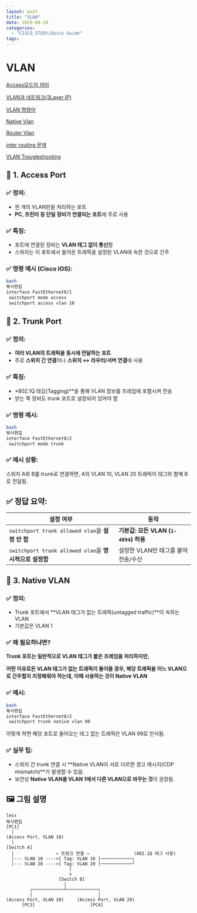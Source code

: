 ```yaml
---
layout: post
title: "VLAN"
date: 2025-08-10
categories:
  - "CISCO_STUDY/Quick Guide"
tags:
---
```



# VLAN

[Access모드의 의미](VLAN%20237f223521738098811ed47363332073/Access%E1%84%86%E1%85%A9%E1%84%83%E1%85%B3%E1%84%8B%E1%85%B4%20%E1%84%8B%E1%85%B4%E1%84%86%E1%85%B5%20237f2235217380e3b695fb48b22d4539.md)

[VLAN과 네트워크(3Layer IP)](VLAN%20237f223521738098811ed47363332073/VLAN%E1%84%80%E1%85%AA%20%E1%84%82%E1%85%A6%E1%84%90%E1%85%B3%E1%84%8B%E1%85%AF%E1%84%8F%E1%85%B3(3Layer%20IP)%20237f22352173801eaf5df0fbac94d322.md)

[VLAN 명령어](VLAN%20237f223521738098811ed47363332073/VLAN%20%E1%84%86%E1%85%A7%E1%86%BC%E1%84%85%E1%85%A7%E1%86%BC%E1%84%8B%E1%85%A5%20237f2235217380ebbf2bd894a7585e5c.md)

[Native Vlan](VLAN%20237f223521738098811ed47363332073/Native%20Vlan%20237f22352173801f9d15db5d5dea52b1.md)

[Router Vlan](VLAN%20237f223521738098811ed47363332073/Router%20Vlan%20237f22352173803aa337ee4e7170d24c.md)

[inter routing 문제](VLAN%20237f223521738098811ed47363332073/inter%20routing%20%E1%84%86%E1%85%AE%E1%86%AB%E1%84%8C%E1%85%A6%20238f22352173800bb2b6de02662c98f4.md)

[VLAN Trougleshooting](VLAN%20237f223521738098811ed47363332073/VLAN%20Trougleshooting%20238f2235217380a0b924f12a5381e438.md)

## 🔹 1. Access Port

### ✅ 정의:

- 한 개의 VLAN만을 처리하는 포트
- **PC, 프린터 등 단일 장비가 연결되는 포트**에 주로 사용

### ✅ 특징:

- 포트에 연결된 장비는 **VLAN 태그 없이 통신**함
- 스위치는 이 포트에서 들어온 트래픽을 설정된 VLAN에 속한 것으로 간주

### ✅ 명령 예시 (Cisco IOS):

```bash
bash
복사편집
interface FastEthernet0/1
 switchport mode access
 switchport access vlan 10

```

## 🔹 2. Trunk Port

### ✅ 정의:

- **여러 VLAN의 트래픽을 동시에 전달하는 포트**
- 주로 **스위치 간 연결**이나 **스위치 ↔ 라우터/서버 연결**에 사용

### ✅ 특징:

- *802.1Q 태깅(Tagging)**을 통해 VLAN 정보를 프레임에 포함시켜 전송
- 받는 쪽 장비도 trunk 포트로 설정되어 있어야 함

### ✅ 명령 예시:

```bash
bash
복사편집
interface FastEthernet0/2
 switchport mode trunk

```

### ✅ 예시 상황:

스위치 A와 B를 trunk로 연결하면, A의 VLAN 10, VLAN 20 트래픽이 태그와 함께 B로 전달됨.

## ✅ 정답 요약:

| 설정 여부 | 동작 |
| --- | --- |
| `switchport trunk allowed vlan`을 **설정 안 함** | **기본값: 모든 VLAN (`1-4094`) 허용** |
| `switchport trunk allowed vlan`을 **명시적으로 설정함** | 설정한 VLAN만 태그를 붙여 전송/수신 |

## 🔹 3. Native VLAN

### ✅ 정의:

- Trunk 포트에서 **VLAN 태그가 없는 트래픽(untagged traffic)**이 속하는 VLAN
- 기본값은 VLAN 1

### ✅ 왜 필요하냐면?

**Trunk 포트는 일반적으로 VLAN 태그가 붙은 프레임을 처리하지만,**

**어떤 이유로든 VLAN 태그가 없는 트래픽이 들어올 경우, 해당 트래픽을 어느 VLAN으로 간주할지 지정해줘야 하는데, 이때 사용하는 것이 Native VLAN**

### ✅ 예시:

```bash
bash
복사편집
interface FastEthernet0/2
 switchport trunk native vlan 99

```

이렇게 하면 해당 포트로 들어오는 태그 없는 트래픽은 VLAN 99로 인식됨.

### ✅ 실무 팁:

- 스위치 간 trunk 연결 시 **Native VLAN이 서로 다르면 경고 메시지(CDP mismatch)**가 발생할 수 있음.
- 보안상 **Native VLAN을 VLAN 1에서 다른 VLAN으로 바꾸는 것**이 권장됨.

## 🖼️ 그림 설명

```
less
복사편집
[PC1]
  |
(Access Port, VLAN 10)
  |
[Switch A]
  |                ← 트렁크 연결 →                 (802.1Q 태그 사용)
  |--- VLAN 10 ---->[ Tag: VLAN 10 ]────────────┐
  |--- VLAN 20 ---->[ Tag: VLAN 20 ]────────────┘
                        |
                        v
                    [Switch B]
                      |
         ┌────────────┴────────────┐
         |                         |
(Access Port, VLAN 10)     (Access Port, VLAN 20)
      [PC3]                     [PC4]

```